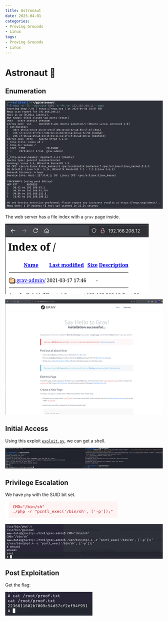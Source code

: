 ```yaml
---
title: Astronaut
date: 2025-04-01
categories:
- Proving Grounds
- Linux
tags:
- Proving Grounds
- Linux
---
```


# Astronaut 🔹
<!-- more -->

## Enumeration

![](../assets/Pasted%20image%2020250402000746.png)

The web server has a file index with a `grav` page inside.

![](../assets/Pasted%20image%2020250402000948.png)

![](../assets/Pasted%20image%2020250402001020.png)

## Initial Access

Using this exploit [`exploit.py`](https://github.com/CsEnox/CVE-2021-21425/blob/main/exploit.py), we can get a shell.

![](../assets/Pasted%20image%2020250402003341.png)

## Privilege Escalation

We have `php` with the SUID bit set.

![](../assets/Pasted%20image%2020250402004539.png)

![](../assets/Pasted%20image%2020250402004518.png)

## Post Exploitation

Get the flag:

![](../assets/Pasted%20image%2020250402004603.png)
